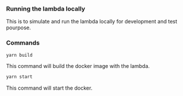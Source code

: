 ### Running the lambda locally
This is to simulate and run the lambda locally for development and test pourpose.

### Commands
```sh
yarn build
```

This command will build the docker image with the lambda. 

```sh
yarn start
```

This command will start the docker.